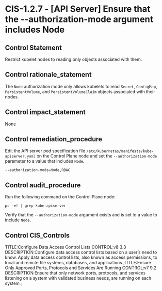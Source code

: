 # CIS-1.2.7 - \[API Server\] Ensure that the --authorization-mode argument includes Node

## Control Statement

Restrict kubelet nodes to reading only objects associated with them.

## Control rationale_statement

The `Node` authorization mode only allows kubelets to read `Secret`, `ConfigMap`, `PersistentVolume`, and `PersistentVolumeClaim` objects associated with their nodes.

## Control impact_statement

None

## Control remediation_procedure

Edit the API server pod specification file `/etc/kubernetes/manifests/kube-apiserver.yaml` on the Control Plane node and set the `--authorization-mode` parameter to a value that includes `Node`.

```
--authorization-mode=Node,RBAC
```

## Control audit_procedure

Run the following command on the Control Plane node:

```
ps -ef | grep kube-apiserver
```

Verify that the `--authorization-mode` argument exists and is set to a value to include `Node`.

## Control CIS_Controls

TITLE:Configure Data Access Control Lists CONTROL:v8 3.3 DESCRIPTION:Configure data access control lists based on a user’s need to know. Apply data access control lists, also known as access permissions, to local and remote file systems, databases, and applications.;TITLE:Ensure Only Approved Ports, Protocols and Services Are Running CONTROL:v7 9.2 DESCRIPTION:Ensure that only network ports, protocols, and services listening on a system with validated business needs, are running on each system.;
